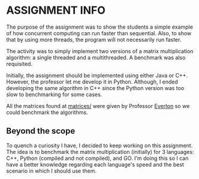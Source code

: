 # ASSIGNMENT INFO

The purpose of the assignment was to show the students a simple example of how concurrent computing can run faster than sequential. Also, to show that by using more threads, the program will not necessarily run faster.

The activity was to simply implement two versions of a matrix multiplication algorithm: a single threaded and a multithreaded. A benchmark was also requisited.

Initially, the assignment should be implemented using either Java or C++. However, the professor let me develop it in Python. Although, I ended developing the same algorithm in C++ since the Python version was too slow to benchmarking for some cases.

All the matrices found at [matrices/](matrices/) were given by Professor [Everton](http://www.dimap.ufrn.br/~everton/?lang=en) so we could benchmark the algorithms.

## Beyond the scope
To quench a curiosity I have, I decided to keep working on this assignment. The idea is to benchmark the matrix multiplication (initially) for 3 languages: C++, Python (compiled and not compiled), and GO. I'm doing this so I can have a better knowledge regarding each language's speed and the best scenario in which I should use them.
